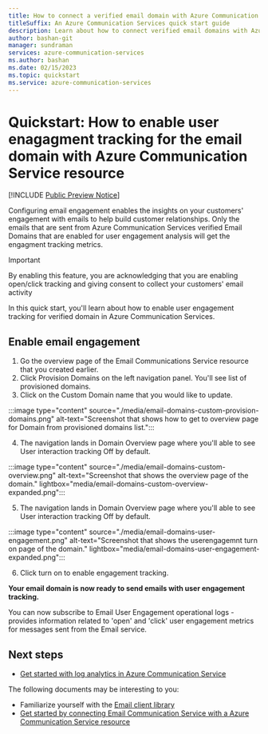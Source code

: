 ```yaml
---
title: How to connect a verified email domain with Azure Communication Service resource
titleSuffix: An Azure Communication Services quick start guide
description: Learn about how to connect verified email domains with Azure Communication Services Resource.
author: bashan-git
manager: sundraman
services: azure-communication-services
ms.author: bashan
ms.date: 02/15/2023
ms.topic: quickstart
ms.service: azure-communication-services
---
```

# Quickstart: How to enable user enagagment tracking for the  email domain with Azure Communication Service resource

[!INCLUDE [Public Preview Notice](../../includes/public-preview-include.md)]

Configuring email engagement enables the insights on your customers' engagement with emails to help build customer relationships. Only the emails that are sent from Azure Communication Services verified Email Domains that are enabled for user engagement analysis will get the engagment tracking metrics.

> [!IMPORTANT]
> By enabling this feature, you are acknowledging that you are enabling open/click tracking and giving consent to collect your customers' email activity 

In this quick start, you'll learn about how to enable user engagement tracking for verified domain in Azure Communication Services.

## Enable email engagement
1.	Go the overview page of the Email Communications Service resource that you created earlier.
2.	Click Provision Domains on the left navigation panel. You'll see list of provisioned domains.
3.	Click on the Custom Domain name that you would like to update.

:::image type="content" source="./media/email-domains-custom-provision-domains.png" alt-text="Screenshot that shows how to get to overview page for Domain from provisioned domains list.":::

4.	The navigation lands in Domain Overview page where you'll able to see User interaction tracking Off by default.

:::image type="content" source="./media/email-domains-custom-overview.png" alt-text="Screenshot that shows the overview page of the domain." lightbox="media/email-domains-custom-overview-expanded.png":::

5.	The navigation lands in Domain Overview page where you'll able to see User interaction tracking Off by default.

:::image type="content" source="./media/email-domains-user-engagement.png" alt-text="Screenshot that shows the userengagemnt turn on page of the  domain." lightbox="media/email-domains-user-engagement-expanded.png":::

6.	Click turn on to enable engagement tracking.

**Your email domain is now ready to send emails with user engagement tracking.**

You can now subscribe to Email User Engagement operational logs - provides information related to 'open' and 'click' user engagement metrics for messages sent from the Email service.

## Next steps

* [Get started with log analytics in Azure Communication Service](../../concepts/logging-and-diagnostics.md)


The following documents may be interesting to you:

- Familiarize yourself with the [Email client library](../../concepts/email/sdk-features.md)
- [Get started by connecting Email Communication Service with a Azure Communication Service resource](../../quickstarts/email/connect-email-communication-resource.md)
